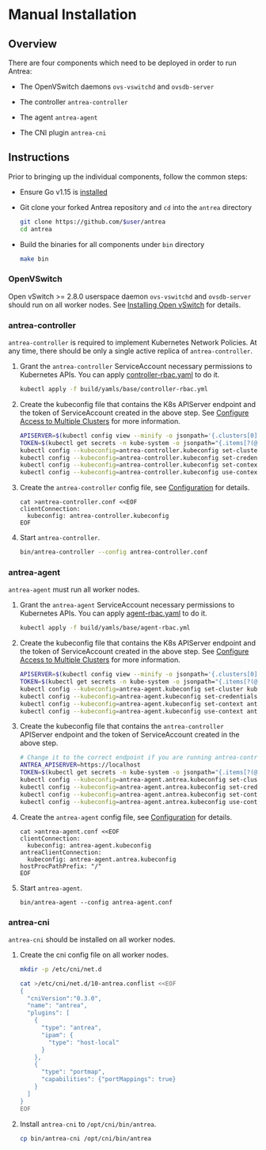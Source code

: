 # Manual Installation

## Overview

There are four components which need to be deployed in order to run Antrea:

* The OpenVSwitch daemons `ovs-vswitchd` and `ovsdb-server`

* The controller `antrea-controller`

* The agent `antrea-agent`

* The CNI plugin `antrea-cni`

## Instructions

Prior to bringing up the individual components, follow the common steps:

* Ensure Go v1.15 is [installed](https://golang.org/doc/install)

* Git clone your forked Antrea repository and `cd` into the `antrea` directory
  
    ```bash
    git clone https://github.com/$user/antrea
    cd antrea
    ```

* Build the binaries for all components under `bin` directory
  
    ```bash
    make bin
    ```

### OpenVSwitch

Open vSwitch >= 2.8.0 userspace daemon `ovs-vswitchd` and `ovsdb-server` should run on all worker nodes. See
[Installing Open vSwitch](https://docs.openvswitch.org/en/latest/intro/install/#installation-from-packages) for details.

### antrea-controller

`antrea-controller` is required to implement Kubernetes Network Policies. At any time, there should be only a single
active replica of `antrea-controller`.

1. Grant the `antrea-controller` ServiceAccount necessary permissions to Kubernetes APIs. You can apply
[controller-rbac.yaml](/build/yamls/base/controller-rbac.yml) to do it.

    ```bash
    kubectl apply -f build/yamls/base/controller-rbac.yml
    ```

2. Create the kubeconfig file that contains the K8s APIServer endpoint and the token of ServiceAccount created in the
above step. See [Configure Access to Multiple Clusters](
https://kubernetes.io/docs/tasks/access-application-cluster/configure-access-multiple-clusters/) for more information.

    ```bash
    APISERVER=$(kubectl config view --minify -o jsonpath='{.clusters[0].cluster.server}')
    TOKEN=$(kubectl get secrets -n kube-system -o jsonpath="{.items[?(@.metadata.annotations['kubernetes\.io/service-account\.name']=='antrea-controller')].data.token}"|base64 --decode)
    kubectl config --kubeconfig=antrea-controller.kubeconfig set-cluster kubernetes --server=$APISERVER --insecure-skip-tls-verify
    kubectl config --kubeconfig=antrea-controller.kubeconfig set-credentials antrea-controller --token=$TOKEN
    kubectl config --kubeconfig=antrea-controller.kubeconfig set-context antrea-controller@kubernetes --cluster=kubernetes --user=antrea-controller
    kubectl config --kubeconfig=antrea-controller.kubeconfig use-context antrea-controller@kubernetes
    ```

3. Create the `antrea-controller` config file, see [Configuration](/docs/configuration.md) for details.

    ```shell script
    cat >antrea-controller.conf <<EOF
    clientConnection:
      kubeconfig: antrea-controller.kubeconfig
    EOF
    ```

4. Start `antrea-controller`.
  
    ```bash
    bin/antrea-controller --config antrea-controller.conf
    ```

### antrea-agent

`antrea-agent` must run all worker nodes.

1. Grant the `antrea-agent` ServiceAccount necessary permissions to Kubernetes APIs. You can apply 
[agent-rbac.yaml](/build/yamls/base/agent-rbac.yml) to do it.

    ```bash
    kubectl apply -f build/yamls/base/agent-rbac.yml
    ```

2. Create the kubeconfig file that contains the K8s APIServer endpoint and the token of ServiceAccount created in the
above step. See [Configure Access to Multiple Clusters](
https://kubernetes.io/docs/tasks/access-application-cluster/configure-access-multiple-clusters/) for more information.

    ```bash
    APISERVER=$(kubectl config view --minify -o jsonpath='{.clusters[0].cluster.server}')
    TOKEN=$(kubectl get secrets -n kube-system -o jsonpath="{.items[?(@.metadata.annotations['kubernetes\.io/service-account\.name']=='antrea-agent')].data.token}"|base64 --decode)
    kubectl config --kubeconfig=antrea-agent.kubeconfig set-cluster kubernetes --server=$APISERVER --insecure-skip-tls-verify
    kubectl config --kubeconfig=antrea-agent.kubeconfig set-credentials antrea-agent --token=$TOKEN
    kubectl config --kubeconfig=antrea-agent.kubeconfig set-context antrea-agent@kubernetes --cluster=kubernetes --user=antrea-agent
    kubectl config --kubeconfig=antrea-agent.kubeconfig use-context antrea-agent@kubernetes
    ```

3. Create the kubeconfig file that contains the `antrea-controller` APIServer endpoint and the token of ServiceAccount
created in the above step.

    ```bash
    # Change it to the correct endpoint if you are running antrea-controller somewhere else.
    ANTREA_APISERVER=https://localhost
    TOKEN=$(kubectl get secrets -n kube-system -o jsonpath="{.items[?(@.metadata.annotations['kubernetes\.io/service-account\.name']=='antrea-agent')].data.token}"|base64 --decode)
    kubectl config --kubeconfig=antrea-agent.antrea.kubeconfig set-cluster antrea --server=$ANTREA_APISERVER --insecure-skip-tls-verify
    kubectl config --kubeconfig=antrea-agent.antrea.kubeconfig set-credentials antrea-agent --token=$TOKEN
    kubectl config --kubeconfig=antrea-agent.antrea.kubeconfig set-context antrea-agent@antrea --cluster=antrea --user=antrea-agent
    kubectl config --kubeconfig=antrea-agent.antrea.kubeconfig use-context antrea-agent@antrea
    ```

4. Create the `antrea-agent` config file, see [Configuration](/docs/configuration.md) for details.
    
    ```shell script
    cat >antrea-agent.conf <<EOF
    clientConnection:
      kubeconfig: antrea-agent.kubeconfig
    antreaClientConnection:
      kubeconfig: antrea-agent.antrea.kubeconfig
    hostProcPathPrefix: "/"
    EOF
    ```

5. Start `antrea-agent`.

    ```shell script
    bin/antrea-agent --config antrea-agent.conf
    ```

### antrea-cni
`antrea-cni` should be installed on all worker nodes.

1. Create the cni config file on all worker nodes.

    ```bash
    mkdir -p /etc/cni/net.d

    cat >/etc/cni/net.d/10-antrea.conflist <<EOF
    {
      "cniVersion":"0.3.0",
      "name": "antrea",
      "plugins": [
        {
          "type": "antrea",
          "ipam": {
            "type": "host-local"
          }
        },
        {
          "type": "portmap",
          "capabilities": {"portMappings": true}
        }
      ]
    }
    EOF
    ```

2. Install `antrea-cni` to `/opt/cni/bin/antrea`.

    ```bash
    cp bin/antrea-cni /opt/cni/bin/antrea
    ```
